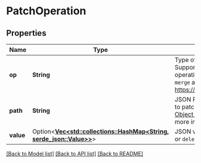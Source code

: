 # PatchOperation

## Properties

Name | Type | Description | Notes
------------ | ------------- | ------------- | -------------
**op** | **String** | Type of JSON Patch operation. Supported JSON Patch operations include `add`, `replace`, `merge` and `delete`. Refer to <https://tools.ietf.org/html/rfc6902>. | 
**path** | **String** | JSON Pointer path of the element to patch. Refer to [JavaScript Object Notation (JSON) Patch](https://tools.ietf.org/html/rfc6902) for more information. | 
**value** | Option<[**Vec<std::collections::HashMap<String, serde_json::Value>>**](std::collections::HashMap.md)> | JSON value to `add`, `replace`, `merge` or `delete`. | [optional]

[[Back to Model list]](../README.md#documentation-for-models) [[Back to API list]](../README.md#documentation-for-api-endpoints) [[Back to README]](../README.md)


